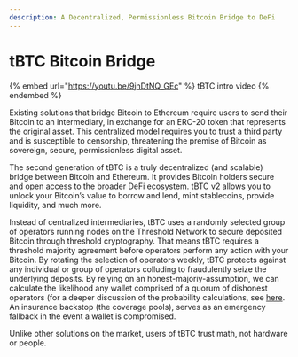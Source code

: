 ```yaml
---
description: A Decentralized, Permissionless Bitcoin Bridge to DeFi
---
```


# tBTC Bitcoin Bridge

{% embed url="https://youtu.be/9jnDtNQ_GEc" %}
tBTC intro video
{% endembed %}

Existing solutions that bridge Bitcoin to Ethereum require users to send their Bitcoin to an intermediary, in exchange for an ERC-20 token that represents the original asset. This centralized model requires you to trust a third party and is susceptible to censorship, threatening the premise of Bitcoin as sovereign, secure, permissionless digital asset.

The second generation of tBTC is a truly decentralized (and scalable) bridge between Bitcoin and Ethereum. It provides Bitcoin holders secure and open access to the broader DeFi ecosystem. tBTC v2 allows you to unlock your Bitcoin’s value to borrow and lend, mint stablecoins, provide liquidity, and much more.

Instead of centralized intermediaries, tBTC uses a randomly selected group of operators running nodes on the Threshold Network to secure deposited Bitcoin through threshold cryptography. That means tBTC requires a threshold majority agreement before operators perform any action with your Bitcoin. By rotating the selection of operators weekly, tBTC protects against any individual or group of operators colluding to fraudulently seize the underlying deposits. By relying on an honest-majoriy-assumption, we can calculate the likelihood any wallet comprised of a quorum of dishonest operators (for a deeper discussion of the probability calculations, see [here](wallet-generation.md#statistics). An insurance backstop (the coverage pools), serves as an emergency fallback in the event a wallet is compromised.

Unlike other solutions on the market, users of tBTC trust math, not hardware or people.
